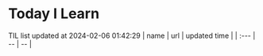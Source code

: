 # Today I Learn 
TIL list updated at 2024-02-06 01:42:29
| name | url | updated time |
| :--- | -- | -- |
